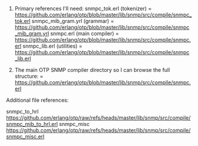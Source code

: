 1. Primary references I'll need: 
   snmpc_tok.erl (tokenizer)  = https://github.com/erlang/otp/blob/master/lib/snmp/src/compile/snmpc_tok.erl
   snmpc_mib_gram.yrl (grammar) = https://github.com/erlang/otp/blob/master/lib/snmp/src/compile/snmpc_mib_gram.yrl
   snmpc.erl (main compiler) = https://github.com/erlang/otp/blob/master/lib/snmp/src/compile/snmpc.erl
   snmpc_lib.erl (utilities) = https://github.com/erlang/otp/blob/master/lib/snmp/src/compile/snmpc_lib.erl
   
2. The main OTP SNMP compiler directory so I can browse the full structure:  = https://github.com/erlang/otp/blob/master/lib/snmp/src/compile/snmpc.erl

Additional file references:

snmpc_to_hrl  https://github.com/erlang/otp/raw/refs/heads/master/lib/snmp/src/compile/snmpc_mib_to_hrl.erl
snmpc_misc  https://github.com/erlang/otp/raw/refs/heads/master/lib/snmp/src/compile/snmpc_misc.erl
